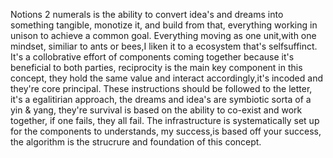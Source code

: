 Notions 2 numerals is the ability to convert idea's and dreams into something tangible, monotize it, and build from that, everything working in unison to achieve a common goal. Everything moving as one unit,with one mindset, similiar to ants or bees,I liken it to a ecosystem that's selfsuffinct. It's a collobrative effort of components coming together because it's beneficial to both parties, reciprocity is the main key component in this concept, they hold the same value and interact accordingly,it's incoded and they're core principal. These instructions should be followed to the letter, it's a egalitirian approach, the dreams and idea's are symbiotic sorta of a yin & yang, they're survival is based on the ability to co-exist and work together, if one fails, they all fail. The infrastructure is systematically set up for the components to understands, my success,is based off your success, the algorithm is the strucrure and foundation of this concept.